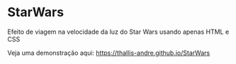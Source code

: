 # StarWars
Efeito de viagem na velocidade da luz do Star Wars usando apenas HTML e CSS

Veja uma demonstração aqui: https://thallis-andre.github.io/StarWars
